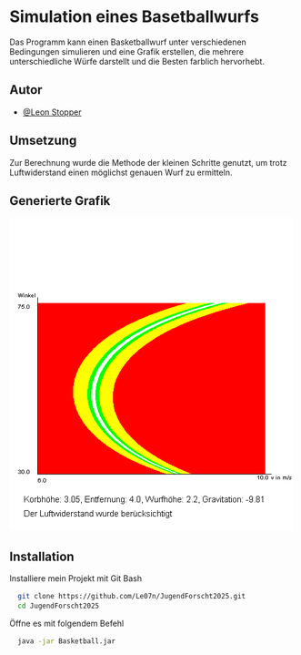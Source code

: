 
# Simulation eines Basetballwurfs

Das Programm kann einen Basketballwurf unter verschiedenen Bedingungen simulieren und eine Grafik erstellen, die mehrere unterschiedliche Würfe darstellt und die Besten farblich hervorhebt.


## Autor

- [@Leon Stopper](https://www.github.com/Le07n)


## Umsetzung

Zur Berechnung wurde die Methode der kleinen Schritte genutzt, um trotz Luftwiderstand einen möglichst genauen Wurf zu ermitteln.


## Generierte Grafik

![Generierte Grafik](GrafikWurf.png)


## Installation

Installiere mein Projekt mit Git Bash

```bash
  git clone https://github.com/Le07n/JugendForscht2025.git
  cd JugendForscht2025
```

Öffne es mit folgendem Befehl

```bash
  java -jar Basketball.jar
```